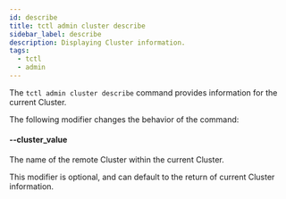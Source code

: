```yaml
---
id: describe
title: tctl admin cluster describe
sidebar_label: describe
description: Displaying Cluster information.
tags:
  - tctl
  - admin
---
```


The `tctl admin cluster describe` command provides information for the current Cluster.

The following modifier changes the behavior of the command:

#### --cluster_value

The name of the remote Cluster within the current Cluster.

This modifier is optional, and can default to the return of current Cluster information.
